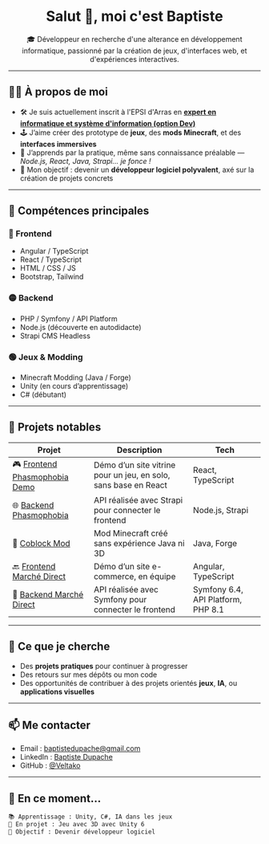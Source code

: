 <h1 align="center">Salut 👋, moi c'est Baptiste</h1>
<p align="center">
  🎓 Développeur en recherche d'une alterance en développement informatique, passionné par la création de jeux, d'interfaces web, et d'expériences interactives.
</p>

---

## 👨‍💻 À propos de moi

- 🛠️ Je suis actuellement inscrit à l'EPSI d'Arras en **[expert en informatique et système d'information (option Dev)](https://www.epsi.fr/programmes/ingenierie-informatique)**
- 🕹️ J’aime créer des prototype de **jeux**, des **mods Minecraft**, et des **interfaces immersives**
- 🚀 J’apprends par la pratique, même sans connaissance préalable — *Node.js, React, Java, Strapi... je fonce !*
- 🎯 Mon objectif : devenir un **développeur logiciel polyvalent**, axé sur la création de projets concrets

---

## 🧠 Compétences principales

### 🔵 Frontend
- Angular / TypeScript
- React / TypeScript
- HTML / CSS / JS
- Bootstrap, Tailwind

### 🟡 Backend
- PHP / Symfony / API Platform
- Node.js (découverte en autodidacte)
- Strapi CMS Headless

### 🟢 Jeux & Modding
- Minecraft Modding (Java / Forge)
- Unity (en cours d’apprentissage)
- C# (débutant)

---

## 🔧 Projets notables

| Projet | Description | Tech |
|--------|-------------|------|
| 🎮 [Frontend Phasmophobia Demo](https://github.com/Veltako/Phasmophobia-Demo-React-TypeScript) | Démo d’un site vitrine pour un jeu, en solo, sans base en React | React, TypeScript |
| 🌐 [Backend Phasmophobia](https://github.com/Veltako/backend) | API réalisée avec Strapi pour connecter le frontend | Node.js, Strapi |
| 🧱 [Coblock Mod](https://github.com/Veltako/CoblockMod-ModMinecraft) | Mod Minecraft créé sans expérience Java ni 3D | Java, Forge |
| 🔙 [Frontend Marché Direct](https://github.com/Veltako/Marche_Direct_Frontend) | Démo d’un site e-commerce, en équipe | Angular, TypeScript |
| 🛒 [Backend Marché Direct](https://github.com/Veltako/Marche_Direct_Backend) | API réalisée avec Symfony pour connecter le frontend | Symfony 6.4, API Platform, PHP 8.1 |

---

## 💬 Ce que je cherche

- Des **projets pratiques** pour continuer à progresser
- Des retours sur mes dépôts ou mon code
- Des opportunités de contribuer à des projets orientés **jeux**, **IA**, ou **applications visuelles**

---

## 📫 Me contacter

- Email : baptistedupache@gmail.com
- LinkedIn : [Baptiste Dupache](https://www.linkedin.com/feed/)
- GitHub : [@Veltako](https://github.com/Veltako)

---

## 🧭 En ce moment...

```txt
📚 Apprentissage : Unity, C#, IA dans les jeux
🔨 En projet : Jeu avec 3D avec Unity 6
🎯 Objectif : Devenir développeur logiciel
